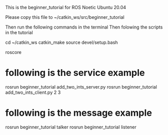 This is the beginner_tutorial for ROS Noetic
Ubuntu 20.04

Please copy this file to ~/catkin_ws/src/beginner_tutorial

Then run the following commands in the terminal
Then folowing the scripts in the tutorial

cd ~/catkin_ws
catkin_make
source devel/setup.bash


roscore
# following is the service example
rosrun beginner_tutorial add_two_ints_server.py
rosrun beginner_tutorial add_two_ints_client.py 2 3

# following is the message example

rosrun beginner_tutorial talker
rosrun beginner_tutorial listener


